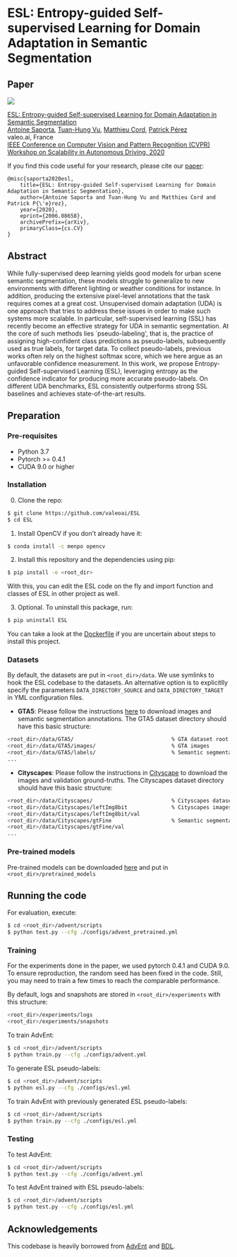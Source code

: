 # ESL: Entropy-guided Self-supervised Learning for Domain Adaptation in Semantic Segmentation

## Paper
![](./teaser.jpg)

[ESL: Entropy-guided Self-supervised Learning for Domain Adaptation in Semantic Segmentation](https://arxiv.org/abs/2006.08658)  
 [Antoine Saporta](linkedin.com/in/antoine-saporta-08a503227/), [Tuan-Hung Vu](https://tuanhungvu.github.io/), [Matthieu Cord](http://webia.lip6.fr/~cord/), [Patrick Pérez](https://ptrckprz.github.io/)  
 valeo.ai, France  
 [IEEE Conference on Computer Vision and Pattern Recognition (CVPR) Workshop on Scalability in Autonomous Driving, 2020](https://sites.google.com/view/cvpr20-scalability)

If you find this code useful for your research, please cite our [paper](https://arxiv.org/abs/2006.08658):

```
@misc{saporta2020esl,
    title={ESL: Entropy-guided Self-supervised Learning for Domain Adaptation in Semantic Segmentation},
    author={Antoine Saporta and Tuan-Hung Vu and Matthieu Cord and Patrick P{\'e}rez},
    year={2020},
    eprint={2006.08658},
    archivePrefix={arXiv},
    primaryClass={cs.CV}
}
```

## Abstract
While fully-supervised deep learning yields good models for urban scene semantic segmentation, these models struggle to generalize to new environments with different lighting or weather conditions for instance. In addition, producing the extensive pixel-level annotations that the task requires comes at a great cost. Unsupervised domain adaptation (UDA) is one approach that tries to address these issues in order to make such systems more scalable. In particular, self-supervised learning (SSL) has recently become an effective strategy for UDA in semantic segmentation. At the core of such methods lies `pseudo-labeling', that is, the practice of assigning high-confident class predictions as pseudo-labels, subsequently used as true labels, for target data. To collect pseudo-labels, previous works often rely on the highest softmax score, which we here argue as an unfavorable confidence measurement. In this work, we propose Entropy-guided Self-supervised Learning (ESL), leveraging entropy as the confidence indicator for producing more accurate pseudo-labels. On different UDA benchmarks, ESL consistently outperforms strong SSL baselines and achieves state-of-the-art results.

## Preparation

### Pre-requisites
* Python 3.7
* Pytorch >= 0.4.1
* CUDA 9.0 or higher

### Installation
0. Clone the repo:
```bash
$ git clone https://github.com/valeoai/ESL
$ cd ESL
```

1. Install OpenCV if you don't already have it:

```bash
$ conda install -c menpo opencv
```

2. Install this repository and the dependencies using pip:
```bash
$ pip install -e <root_dir>
```

With this, you can edit the ESL code on the fly and import function 
and classes of ESL in other project as well.

3. Optional. To uninstall this package, run:
```bash
$ pip uninstall ESL
```

You can take a look at the [Dockerfile](./Dockerfile) if you are uncertain about steps to install this project.

### Datasets
By default, the datasets are put in ```<root_dir>/data```. We use symlinks to hook the ESL codebase to the datasets. An alternative option is to explicitlly specify the parameters ```DATA_DIRECTORY_SOURCE``` and ```DATA_DIRECTORY_TARGET``` in YML configuration files.

* **GTA5**: Please follow the instructions [here](https://download.visinf.tu-darmstadt.de/data/from_games/) to download images and semantic segmentation annotations. The GTA5 dataset directory should have this basic structure:
```bash
<root_dir>/data/GTA5/                               % GTA dataset root
<root_dir>/data/GTA5/images/                        % GTA images
<root_dir>/data/GTA5/labels/                        % Semantic segmentation labels
...
```

* **Cityscapes**: Please follow the instructions in [Cityscape](https://www.cityscapes-dataset.com/) to download the images and validation ground-truths. The Cityscapes dataset directory should have this basic structure:
```bash
<root_dir>/data/Cityscapes/                         % Cityscapes dataset root
<root_dir>/data/Cityscapes/leftImg8bit              % Cityscapes images
<root_dir>/data/Cityscapes/leftImg8bit/val
<root_dir>/data/Cityscapes/gtFine                   % Semantic segmentation labels
<root_dir>/data/Cityscapes/gtFine/val
...
```

### Pre-trained models
Pre-trained models can be downloaded [here](https://github.com/valeoai/ADVENT/releases) and put in ```<root_dir>/pretrained_models```

## Running the code
For evaluation, execute:
```bash
$ cd <root_dir>/advent/scripts
$ python test.py --cfg ./configs/advent_pretrained.yml
```

### Training
For the experiments done in the paper, we used pytorch 0.4.1 and CUDA 9.0. To ensure reproduction, the random seed has been fixed in the code. Still, you may need to train a few times to reach the comparable performance.

By default, logs and snapshots are stored in ```<root_dir>/experiments``` with this structure:
```bash
<root_dir>/experiments/logs
<root_dir>/experiments/snapshots
```

To train AdvEnt:
```bash
$ cd <root_dir>/advent/scripts
$ python train.py --cfg ./configs/advent.yml
```
To generate ESL pseudo-labels:
```bash
$ cd <root_dir>/advent/scripts
$ python esl.py --cfg ./configs/esl.yml
```

To train AdvEnt with previously generated ESL pseudo-labels:
```bash
$ cd <root_dir>/advent/scripts
$ python train.py --cfg ./configs/esl.yml
```

### Testing
To test AdvEnt:
```bash
$ cd <root_dir>/advent/scripts
$ python test.py --cfg ./configs/advent.yml
```

To test AdvEnt trained with ESL pseudo-labels:
```bash
$ cd <root_dir>/advent/scripts
$ python test.py --cfg ./configs/esl.yml
```

## Acknowledgements
This codebase is heavily borrowed from [AdvEnt](https://github.com/valeoai/ADVENT) and [BDL](https://github.com/liyunsheng13/BDL).

